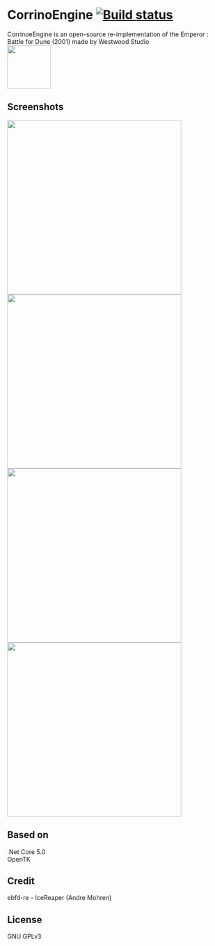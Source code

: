 # CorrinoEngine [![Build status](https://ci.appveyor.com/api/projects/status/epp6a74dmenhpcdr/branch/main?svg=true)](https://ci.appveyor.com/project/cookgreen/corrinoengine/branch/main)

CorrinoeEngine is an open-source re-implementation of the Emperor : Battle for Dune (2001) made by Westwood Studio   
<img src="https://user-images.githubusercontent.com/21171007/140613614-cd2c73c0-3caa-4bcb-a744-6b3459d2f74b.png" width="100"/>

## Screenshots  
<div>
  <div>
    <img src="https://media.moddb.com/cache/images/engines/1/2/1051/thumb_620x2000/2021-11-15_13-38-09-64.png" width="400"/>
    <img src="https://media.moddb.com/cache/images/engines/1/2/1051/thumb_620x2000/2021-11-15_13-37-02-27.png" width="400"/>
  </div>
  <div>
    <img src="https://media.moddb.com/cache/images/engines/1/2/1051/thumb_620x2000/2021-11-15_13-36-09-21.png" width="400"/>
    <img src="https://media.moddb.com/cache/images/engines/1/2/1051/thumb_620x2000/2021-11-15_13-32-00-22.png" width="400"/>
  </div>
</div>

## Based on  
.Net Core 5.0  
OpenTK  

## Credit  
ebfd-re - IceReaper (Andre Mohren)  

## License
GNU GPLv3  
